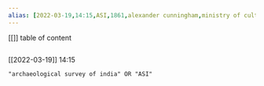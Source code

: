 ```yaml
---
alias: [2022-03-19,14:15,ASI,1861,alexander cunningham,ministry of culture]
---
```

[[]]
table of content
```toc
```

[[2022-03-19]] 14:15

```query
"archaeological survey of india" OR "ASI"
```